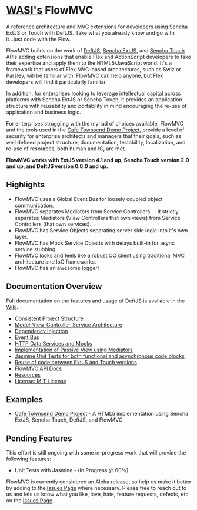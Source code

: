 # [WASI's](http://www.webappsolution.com) FlowMVC

A reference architecture and MVC extensions for developers using Sencha ExtJS or Touch with DeftJS. Take what you already 
know and go with it...just code with the Flow.

FlowMVC builds on the work of [DeftJS](https://github.com/deftjs/), [Sencha ExtJS](http://www.sencha.com/products/extjs), 
and [Sencha Touch](http://www.sencha.com/products/touch) APIs adding extensions that enable Flex and ActionScript 
developers to take their expertise and apply them to the HTML5/JavaScript world. It's a framework that users of Flex 
MVC-based architectures, such as Swiz or Parsley, will be familiar with. FlowMVC can help anyone, but Flex developers 
will find it particularly familiar.

In addition, for enterprises looking to leverage intellectual capital across platforms with Sencha ExtJS or Sencha Touch,
it provides an application structure with reusability and portability in mind encouraging the re-use of application and 
business logic.

For enterprises struggling with the myriad of choices available, FlowMVC and the tools used in the [Cafe Townsend Demo Project](https://github.com/webappsolution/sencha-cafe-townsend),
provide a level of security for enterprise architects and managers that their goals, such as well defined project 
structure, documentation, testability, localization, and re-use of resources, both human and IC, are met.

**FlowMVC works with ExtJS version 4.1 and up, Sencha Touch version 2.0 and up, and DeftJS version 0.8.0 and up.**

## Highlights

* FlowMVC uses a Global Event Bus for loosely coupled object communication.
* FlowMVC separates Mediators from Service Controllers -- it strictly separates Mediators 
(View Controllers that own views) from Service Controllers (that own services).
* FlowMVC has Service Objects separating server side logic into it's own layer.
* FlowMVC has Mock Service Objects with delays built-in for async service stubbing.
* FlowMVC looks and feels like a robust OO client using traditional MVC architecture and IoC frameworks.
* FlowMVC has an awesome logger!

## Documentation Overview

Full documentation on the features and usage of DeftJS is available in the [Wiki](https://github.com/webappsolution/flow-mvc/wiki).

*  [Consistent Project Structure](https://github.com/webappsolution/flow-mvc/wiki/Consistent-Project-Structure)
*  [Model-View-Controller-Service Architecture](https://github.com/webappsolution/flow-mvc/wiki/MVCS-Architecture)
*  [Dependency Injection](https://github.com/webappsolution/flow-mvc/wiki/Dependency-Injection)
*  [Event Bus](https://github.com/webappsolution/flow-mvc/wiki/Event-Bus)
*  [HTTP Data Services and Mocks](https://github.com/webappsolution/flow-mvc/wiki/Data-Services-And-Mocks)
*  [Implementation of Passive View using Mediators](https://github.com/webappsolution/flow-mvc/wiki/Passive-View-And-Mediators)
*  [Jasmine Unit Tests for both functional and asynchronous code blocks](https://github.com/webappsolution/flow-mvc/wiki/Running-Unit-Tests)
*  [Reuse of code between ExtJS and Touch versions](https://github.com/webappsolution/flow-mvc/wiki/Reusing-Sencha-Code)
*  [FlowMVC API Docs](http://github.com/webappsolution/flow-mvc/docs/)
*  [Resources](https://github.com/webappsolution/flow-mvc/wiki/Resources)
*  [License: MIT License](http://github.com/webappsolution/flow-mvc/MIT-LICENSE.txt)

## Examples

* [Cafe Townsend Demo Project](https://github.com/webappsolution/sencha-cafe-townsend) - A HTML5 implementation 
using Sencha ExtJS, Sencha Touch, DeftJS, and FlowMVC.

## Pending Features

This effort is still ongoing with some in-progress work that will provide the following features:

*  Unit Tests with Jasmine - (In Progress @ 60%)

FlowMVC is currently considered an Alpha release, so help us make it better by adding to the [Issues Page](https://github.com/webappsolution/flow-mvc/issues) where 
necessary. Please free to reach out to us and lets us know what you like, love, hate, feature requests, defects, 
etc on the [Issues Page](https://github.com/webappsolution/flow-mvc/issues).

